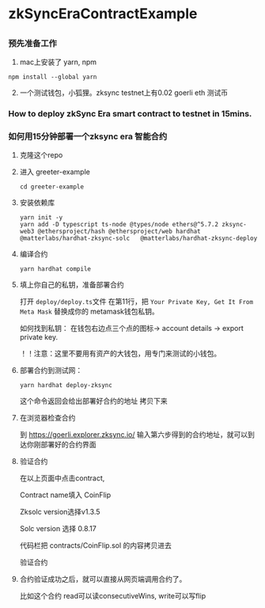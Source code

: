 # zkSyncEraContractExample

##
### 预先准备工作
1. mac上安装了 yarn, npm
  ```
  npm install --global yarn
  ```
2. 一个测试钱包，小狐狸。zksync testnet上有0.02 goerli eth 测试币

### How to deploy zkSync Era smart contract to testnet in 15mins.
### 如何用15分钟部署一个zksync era 智能合约
1. 克隆这个repo
2. 进入 greeter-example 
    ```
    cd greeter-example
    ```
3. 安装依赖库
    ```
    yarn init -y
    yarn add -D typescript ts-node @types/node ethers@^5.7.2 zksync-web3 @ethersproject/hash @ethersproject/web hardhat @matterlabs/hardhat-zksync-solc   @matterlabs/hardhat-zksync-deploy
    ```
4. 编译合约
    ```
    yarn hardhat compile
    ```
5. 填上你自己的私钥，准备部署合约
   
   打开 `deploy/deploy.ts`文件
   在第11行，把 `Your Private Key, Get It From Meta Mask` 替换成你的 metamask钱包私钥。
   
   如何找到私钥：
   在钱包右边点三个点的图标-> account details -> export private key.

   ！！注意：这里不要用有资产的大钱包，用专门来测试的小钱包。
6. 部署合约到测试网：
    ```
    yarn hardhat deploy-zksync
    ```
    这个命令返回会给出部署好合约的地址 拷贝下来
7. 在浏览器检查合约

    到
    https://goerli.explorer.zksync.io/
    输入第六步得到的合约地址，就可以到达你刚部署好的合约界面
8. 验证合约

    在以上页面中点击contract,

    Contract name填入 CoinFlip

    Zksolc version选择v1.3.5

    Solc version 选择 0.8.17   

    代码栏把 contracts/CoinFlip.sol 的内容拷贝进去 

    验证合约

9. 合约验证成功之后，就可以直接从网页端调用合约了。

   比如这个合约 read可以读consecutiveWins, write可以写flip
    
    
